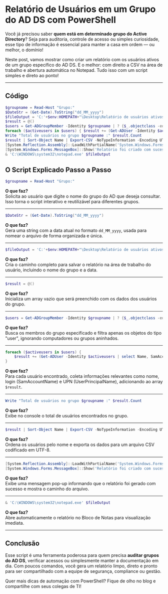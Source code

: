 # Relatório de Usuários em um Grupo do AD DS com PowerShell

Você já precisou saber **quem está em determinado grupo do Active Directory**? Seja para auditoria, controle de acesso ou simples curiosidade, esse tipo de informação é essencial para manter a casa em ordem — ou melhor, o domínio!

Neste post, vamos mostrar como criar um relatório com os usuários ativos de um grupo específico do AD DS. E o melhor: com direito a CSV na área de trabalho e abertura automática no Notepad. Tudo isso com um script simples e direto ao ponto!

***

## Código 

```powershell
$groupname = Read-Host "Grupo:"
$DateStr = (Get-Date).ToString("dd_MM_yyyy")
$fileOutput = 'C:'+$env:HOMEPATH+"\Desktop\Relatório de usuários ativos no grupo "+$groupname+" do AD - "+$DateStr+".csv"
$result = @()
$users = Get-ADGroupMember -Identity $groupname | ? {$_.objectclass -eq "user"}
foreach ($activeusers in $users) { $result += (Get-ADUser -Identity $activeusers | select Name, SamAccountName, UserPrincipalName )}
Write "Total de usuários no grupo $groupname :" $result.Count 
$result | Sort-Object Name | Export-CSV -NoTypeInformation -Encoding UTF8 -path $fileOutput
[System.Reflection.Assembly]::LoadWithPartialName('System.Windows.Forms')
[System.Windows.Forms.MessageBox]::Show('Relatório foi criado com sucesso! Local do arquivo: '+$fileOutput,'PROCESSO CONCLUÍDO')
& 'C:\WINDOWS\system32\notepad.exe' $fileOutput
```

## O Script Explicado Passo a Passo

```powershell
$groupname = Read-Host "Grupo:"
```

**O que faz?**  
Solicita ao usuário que digite o nome do grupo do AD que deseja consultar. Isso torna o script interativo e reutilizável para diferentes grupos.

***

```powershell
$DateStr = (Get-Date).ToString("dd_MM_yyyy")
```

**O que faz?**  
Gera uma string com a data atual no formato `dd_MM_yyyy`, usada para nomear o arquivo de forma organizada e única.

***

```powershell
$fileOutput = 'C:'+$env:HOMEPATH+"\Desktop\Relatório de usuários ativos no grupo "+$groupname+" do AD - "+$DateStr+".csv"
```

**O que faz?**  
Cria o caminho completo para salvar o relatório na área de trabalho do usuário, incluindo o nome do grupo e a data.

***

```powershell
$result = @()
```

**O que faz?**  
Inicializa um array vazio que será preenchido com os dados dos usuários do grupo.

***

```powershell
$users = Get-ADGroupMember -Identity $groupname | ? {$_.objectclass -eq "user"}
```

**O que faz?**  
Busca os membros do grupo especificado e filtra apenas os objetos do tipo "user", ignorando computadores ou grupos aninhados.

***

```powershell
foreach ($activeusers in $users) {
    $result += (Get-ADUser -Identity $activeusers | select Name, SamAccountName, UserPrincipalName)
}
```

**O que faz?**  
Para cada usuário encontrado, coleta informações relevantes como nome, login (SamAccountName) e UPN (UserPrincipalName), adicionando ao array `$result`.

***

```powershell
Write "Total de usuários no grupo $groupname :" $result.Count 
```

**O que faz?**  
Exibe no console o total de usuários encontrados no grupo.

***

```powershell
$result | Sort-Object Name | Export-CSV -NoTypeInformation -Encoding UTF8 -path $fileOutput
```

**O que faz?**  
Ordena os usuários pelo nome e exporta os dados para um arquivo CSV codificado em UTF-8.

***

```powershell
[System.Reflection.Assembly]::LoadWithPartialName('System.Windows.Forms')
[System.Windows.Forms.MessageBox]::Show('Relatório foi criado com sucesso! Local do arquivo: '+$fileOutput,'PROCESSO CONCLUÍDO')
```

**O que faz?**  
Exibe uma mensagem pop-up informando que o relatório foi gerado com sucesso e mostra o caminho do arquivo.

***

```powershell
& 'C:\WINDOWS\system32\notepad.exe' $fileOutput
```

**O que faz?**  
Abre automaticamente o relatório no Bloco de Notas para visualização imediata.

***

## Conclusão

Esse script é uma ferramenta poderosa para quem precisa **auditar grupos do AD DS**, verificar acessos ou simplesmente manter a documentação em dia. Com poucos comandos, você gera um relatório limpo, direto e pronto para ser compartilhado com a equipe de segurança, compliance ou gestão.

Quer mais dicas de automação com PowerShell? Fique de olho no blog e compartilhe com seus colegas de TI!
